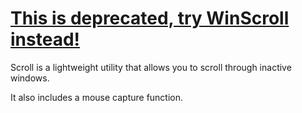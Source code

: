 [This is deprecated, try WinScroll instead!](https://github.com/Petethegoat/WinScroll)
======

Scroll is a lightweight utility that allows you to scroll through inactive windows.

It also includes a mouse capture function.
